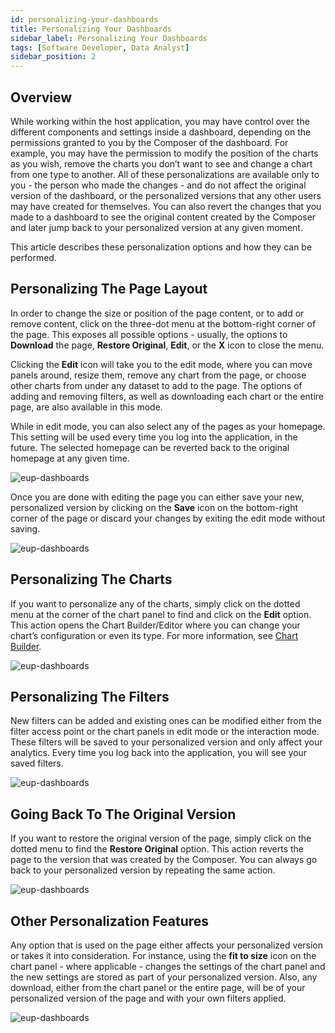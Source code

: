 ```yaml
---
id: personalizing-your-dashboards
title: Personalizing Your Dashboards
sidebar_label: Personalizing Your Dashboards
tags: [Software Developer, Data Analyst]
sidebar_position: 2
---
```


<div style={{textAlign: "justify"}}>

## Overview

While working within the host application, you may have control over the different components and settings inside a dashboard, depending on the permissions granted to you by the Composer of the dashboard. For example, you may have the permission to modify the position of the charts as you wish, remove the charts you don’t want to see and change a chart from one type to another. All of these personalizations are available only to you - the person who made the changes - and do not affect the original version of the dashboard, or the personalized versions that any other users may have created for themselves.  You can also revert the changes that you made to a dashboard to see the original content created by the Composer and later jump back to your personalized version at any given moment.

This article describes these personalization options and how they can be performed. 



## Personalizing The Page Layout
In order to change the size or position of the page content, or to add or remove content, click on the three-dot menu at the bottom-right corner of the page. This exposes all possible options - usually, the options to **Download** the page, **Restore Original**, **Edit**, or the **X** icon to close the menu. 

Clicking the **Edit** icon will take you to the edit mode, where you can move panels around, resize them, remove any chart from the page, or choose other charts from under any dataset to add to the page. The options of adding and removing filters, as well as downloading each chart or the entire page, are also available in this mode. 


While in edit mode, you can also select any of the pages as your homepage. This setting will be used every time you log into the application, in the future. The selected homepage can be reverted back to the original homepage at any given time. 

![eup-dashboards](https://s3.amazonaws.com/cdn.qrvey.com/documentation_assets/ui-docs/eup/dashboards1.png#thumbnail-40)  

Once you are done with editing the page you can either save your new, personalized version by clicking on the **Save** icon on the bottom-right corner of the page or discard your changes by exiting the edit mode without saving.


![eup-dashboards](https://s3.amazonaws.com/cdn.qrvey.com/documentation_assets/ui-docs/eup/eup-dash1.gif#thumbnail)

## Personalizing The Charts
If you want to personalize any of the charts, simply click on the dotted menu at the corner of the chart panel to find and click on the **Edit** option. This action opens the Chart Builder/Editor where you can change your chart’s configuration or even its type. For more information, see [Chart Builder](../../composer/charts/overview-of-chart-builder.md).

![eup-dashboards](https://s3.amazonaws.com/cdn.qrvey.com/documentation_assets/ui-docs/eup/eup-dash2.gif#thumbnail)


## Personalizing The Filters
New filters can be added and existing ones can be modified either from the filter access point or the chart panels in edit mode or the interaction mode. These filters will be saved to your personalized version and only affect your analytics. Every time you log back into the application, you will see your saved filters. 

![eup-dashboards](https://s3.amazonaws.com/cdn.qrvey.com/documentation_assets/ui-docs/eup/eup-dash3.gif#thumbnail)


## Going Back To The Original Version
If you want to restore the original version of the page, simply click on the dotted menu to find the **Restore Original** option. This action reverts the page to the version that was created by the Composer. You can always go back to your personalized version by repeating the same action.

![eup-dashboards](https://s3.amazonaws.com/cdn.qrvey.com/documentation_assets/ui-docs/eup/eup-dash4.png#thumbnail-60)


## Other Personalization Features
Any option that is used on the page either affects your personalized version or takes it into consideration. For instance, using the **fit to size** icon on the chart panel - where applicable - changes the settings of the chart panel and the new settings are stored as part of your personalized version. Also, any download, either from the chart panel or the entire page, will be of your personalized version of the page and with your own filters applied.

![eup-dashboards](https://s3.amazonaws.com/cdn.qrvey.com/documentation_assets/ui-docs/eup/eup-dash5.gif#thumbnail)


</div>
